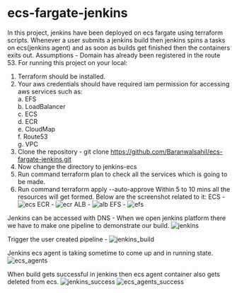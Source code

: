 # ecs-fargate-jenkins
In this project, jenkins have been deployed on ecs fargate using terraform scripts. Whenever a user submits a jenkins build then jenkins spins a tasks on ecs(jenkins agent) and as soon as builds get finished then the containers exits out.
Assumptions - Domain has already been registered in the route 53.
For running this project on your local:
1. Terraform should be installed.
2. Your aws credentials should have required iam permission for accessing aws services such as:<br>
    a. EFS<br>
    b. LoadBalancer<br>
    c. ECS<br>
    d. ECR<br>
    e. CloudMap<br>
    f. Route53<br>
    g. VPC<br>
3. Clone the repository - git clone https://github.com/Baranwalsahil/ecs-fargate-jenkins.git
4. Now change the directory to jenkins-ecs
5. Run command terraform plan to check all the services which is going to be made.
6. Run command terraform apply --auto-approve
Within 5 to 10 mins all the resources will get formed. Below are the screenshot related to it:
ECS - 
![ecs](https://github.com/Baranwalsahil/ecs-fargate-jenkins/assets/48612626/6f47f359-7068-4710-9af0-b521af497240)
ECR - 
![ecr](https://github.com/Baranwalsahil/ecs-fargate-jenkins/assets/48612626/f562b522-41a6-45ae-b8e0-e46eb9465884)
ALB -
![alb](https://github.com/Baranwalsahil/ecs-fargate-jenkins/assets/48612626/11801c3b-0175-49c7-806f-f7222208ec7c)
EFS -
![efs](https://github.com/Baranwalsahil/ecs-fargate-jenkins/assets/48612626/4af57888-e0fb-494a-9b7d-a0a5364c6089)

Jenkins can be accessed with DNS  - 
When we open jenkins platform there we have to make one pipeline to demonstrate our build.
![jenkins](https://github.com/Baranwalsahil/ecs-fargate-jenkins/assets/48612626/d2235acb-b9b4-4699-96d2-886ed1386a63)

Trigger the user created pipeline - 
![jenkins_build](https://github.com/Baranwalsahil/ecs-fargate-jenkins/assets/48612626/6876cf18-2794-4292-95f1-fc00d6d08773)

Jenkins ecs agent is taking sometime to come up and in running state. 
![ecs_agents](https://github.com/Baranwalsahil/ecs-fargate-jenkins/assets/48612626/bc26c270-3977-4aac-9a1e-961573f0c6b4)

When build gets successful in jenkins then ecs agent container also gets deleted from ecs.
![jenkins_success](https://github.com/Baranwalsahil/ecs-fargate-jenkins/assets/48612626/5edc0d5c-3d7d-4fd0-86f6-215f1675adfb)
![ecs_agents_success](https://github.com/Baranwalsahil/ecs-fargate-jenkins/assets/48612626/5c09a25b-9a31-4627-9a0c-ae9dcb9c035d)






